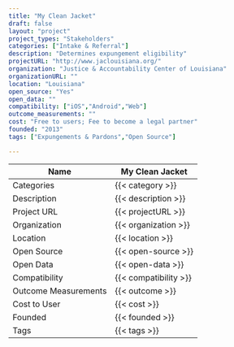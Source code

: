```yaml
---
title: "My Clean Jacket"
draft: false
layout: "project"
project_types: "Stakeholders"
categories: ["Intake & Referral"]
description: "Determines expungement eligibility"
projectURL: "http://www.jaclouisiana.org/"
organization: "Justice & Accountability Center of Louisiana"
organizationURL: ""
location: "Louisiana"
open_source: "Yes"
open_data: ""
compatibility: ["iOS","Android","Web"]
outcome_measurements: ""
cost: "Free to users; Fee to become a legal partner"
founded: "2013"
tags: ["Expungements & Pardons","Open Source"]

---
```



Name                    |  My Clean Jacket    
------------------------|----
Categories              | {{< category >}} 
Description             | {{< description >}} 
Project URL             | {{< projectURL >}} 
Organization            | {{< organization >}} 
Location                | {{< location >}} 
Open Source             | {{< open-source >}} 
Open Data               | {{< open-data >}} 
Compatibility           | {{< compatibility >}} 
Outcome Measurements    | {{< outcome >}} 
Cost to User            | {{< cost >}} 
Founded                 | {{< founded >}} 
Tags                    | {{< tags >}} 

